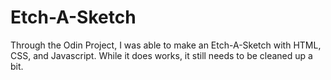 # Etch-A-Sketch
Through the Odin Project, I was able to make an Etch-A-Sketch with HTML, CSS, and Javascript. While it does works, it still needs to be cleaned up a bit. 
